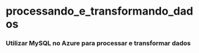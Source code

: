 # processando_e_transformando_dados

### Utilizar MySQL no Azure para processar e transformar dados
